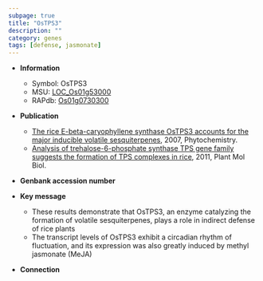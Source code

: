 ```yaml
---
subpage: true
title: "OsTPS3"
description: ""
category: genes
tags: [defense, jasmonate]
---
```


* **Information**  
    + Symbol: OsTPS3  
    + MSU: [LOC_Os01g53000](http://rice.plantbiology.msu.edu/cgi-bin/ORF_infopage.cgi?orf=LOC_Os01g53000)  
    + RAPdb: [Os01g0730300](http://rapdb.dna.affrc.go.jp/viewer/gbrowse_details/irgsp1?name=Os01g0730300)  

* **Publication**  
    + [The rice E-beta-caryophyllene synthase OsTPS3 accounts for the major inducible volatile sesquiterpenes](http://www.ncbi.nlm.nih.gov/pubmed?term=The+rice+E-beta-caryophyllene+synthase+OsTPS3+accounts+for+the+major+inducible+volatile+sesquiterpenes%5BTitle%5D), 2007, Phytochemistry.
    + [Analysis of trehalose-6-phosphate synthase TPS gene family suggests the formation of TPS complexes in rice](http://www.ncbi.nlm.nih.gov/pubmed?term=Analysis+of+trehalose-6-phosphate+synthase+TPS+gene+family+suggests+the+formation+of+TPS+complexes+in+rice%5BTitle%5D), 2011, Plant Mol Biol.

* **Genbank accession number**  

* **Key message**  
    + These results demonstrate that OsTPS3, an enzyme catalyzing the formation of volatile sesquiterpenes, plays a role in indirect defense of rice plants
    + The transcript levels of OsTPS3 exhibit a circadian rhythm of fluctuation, and its expression was also greatly induced by methyl jasmonate (MeJA)

* **Connection**  



